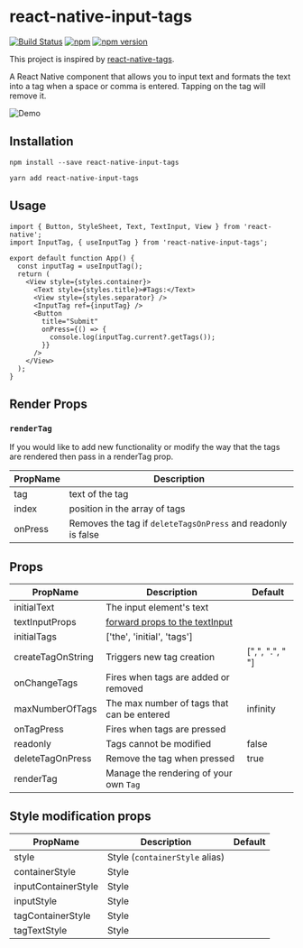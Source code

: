 <!-- @format -->

# react-native-input-tags

[![Build Status](https://travis-ci.org/peterp/react-native-input-tags.svg?branch=master)](https://travis-ci.org/peterp/react-native-input-tags)
[![npm](https://img.shields.io/npm/dt/express.svg)](https://www.npmjs.com/package/react-native-input-tags)
[![npm version](https://badge.fury.io/js/react-native-input-tags.svg)](https://badge.fury.io/js/react-native-input-tags)

This project is inspired by [react-native-tags](https://www.npmjs.com/package/react-native-tags).

A React Native component that allows you to input text and formats the text
into a tag when a space or comma is entered. Tapping on the tag will remove it.

![Demo](https://camo.githubusercontent.com/e3d6f3f87e625ad787bda1e7b518307d29d21a23/68747470733a2f2f6d656469612e67697068792e636f6d2f6d656469612f6c34394a5036786c6847723138795a46652f67697068792e676966)

## Installation

```terminal
npm install --save react-native-input-tags
```

```terminal
yarn add react-native-input-tags
```

## Usage

```tsx
import { Button, StyleSheet, Text, TextInput, View } from 'react-native';
import InputTag, { useInputTag } from 'react-native-input-tags';

export default function App() {
  const inputTag = useInputTag();
  return (
    <View style={styles.container}>
      <Text style={styles.title}>#Tags:</Text>
      <View style={styles.separator} />
      <InputTag ref={inputTag} />
      <Button
        title="Submit"
        onPress={() => {
          console.log(inputTag.current?.getTags());
        }}
      />
    </View>
  );
}
```

## Render Props

### `renderTag`

If you would like to add new functionality or modify the way that the tags are
rendered then pass in a renderTag prop.

| PropName | Description                                                  |
| -------- | ------------------------------------------------------------ |
| tag      | text of the tag                                              |
| index    | position in the array of tags                                |
| onPress  | Removes the tag if `deleteTagsOnPress` and readonly is false |

## Props

| PropName          | Description                                                                                    | Default         |
| ----------------- | ---------------------------------------------------------------------------------------------- | --------------- |
| initialText       | The input element's text                                                                       |                 |
| textInputProps    | [forward props to the textInput](https://facebook.github.io/react-native/docs/textinput#props) |                 |
| initialTags       | ['the', 'initial', 'tags']                                                                     |                 |
| createTagOnString | Triggers new tag creation                                                                      | [",", ".", " "] |
| onChangeTags      | Fires when tags are added or removed                                                           |                 |
| maxNumberOfTags   | The max number of tags that can be entered                                                     | infinity        |
| onTagPress        | Fires when tags are pressed                                                                    |                 |
| readonly          | Tags cannot be modified                                                                        | false           |
| deleteTagOnPress  | Remove the tag when pressed                                                                    | true            |
| renderTag         | Manage the rendering of your own `Tag`                                                         |                 |

## Style modification props

| PropName            | Description                    | Default |
| ------------------- | ------------------------------ | ------- |
| style               | Style (`containerStyle` alias) |         |
| containerStyle      | Style                          |         |
| inputContainerStyle | Style                          |         |
| inputStyle          | Style                          |         |
| tagContainerStyle   | Style                          |         |
| tagTextStyle        | Style                          |         |
